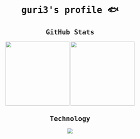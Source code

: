
<div align="center">

<samp>

# guri3's profile 🐟

</samp>

</div>

<div align="center">

<samp>

## GitHub Stats

</samp>

<img height=200 align="center" src="https://github-readme-stats-guri3.vercel.app/api?username=guri3&show_icons=true&theme=github_dark_dimmed&rank_icon=github" />
<img height=200 align="center" src="https://github-readme-stats-guri3.vercel.app/api/top-langs/?username=guri3&layout=compact&langs_count=8&card_width=320&theme=github_dark_dimmed" />

</div>

<div align="center">

<samp>

## Technology

<div align="center">
  <a href="https://skillicons.dev">
    <img src="https://skillicons.dev/icons?i=php,laravel,ruby,rails,crystal,js,ts,react,nextjs,html,flutter,mysql,aws,phpstorm,vscode,vim,git,github&perline=6" />
  </a>
</div>

</samp>

</div>
